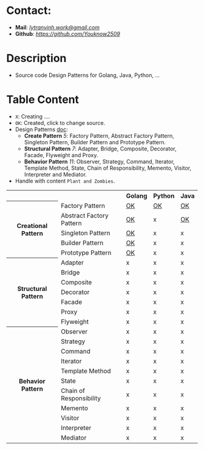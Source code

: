 # Contact:
- **Mail**: *lytranvinh.work@gmail.com*
- **Github**: *https://github.com/Youknow2509*

# Description
- Source code Design Patterns for Golang, Java, Python, ...

# Table Content
- `X`: Creating ....
- `OK`: Created, click to change source.
- Design Patterns [doc](https://refactoring.guru/design-patterns):
    - **Create Pattern** *5*: Factory Pattern, Abstract Factory Pattern, Singleton Pattern, Builder Pattern and Prototype Pattern.
    - **Structural Pattern** *7*: Adapter, Bridge, Composite, Decorator, Facade, Flyweight and Proxy.
    - **Behavior Pattern** *11*: Observer, Strategy, Command, Iterator, Template Method, State, Chain of Responsibility, Memento, Visitor, Interpreter and Mediator.
- Handle with content `Plant and Zombies`.
<!DOCTYPE html>
<html lang="en">
<head>
    <meta charset="UTF-8">
    <meta name="viewport" content="width=device-width, initial-scale=1.0">
</head>
<body>
<table>
    <tr>
        <th></th>
        <th></th>
        <th>Golang</th>
        <th>Python</th>
        <th>Java</th>
    </tr>
    <tr> 
        <th rowspan="5">
            Creational Pattern
        </th>
        <td>Factory Pattern</td>
        <td>
            <a href="https://github.com/Youknow2509/DesignParttern/blob/main/CreationalPattern/FactoryPattern/Golang/main.go">
            OK
            </a>
        </td>  
        <td>
            <a href="https://github.com/Youknow2509/DesignParttern/blob/main/CreationalPattern/FactoryPattern/Python/main.py">
            OK
            </a>
        </td>  
        <td>
            <a href="https://github.com/Youknow2509/DesignParttern/blob/main/CreationalPattern/FactoryPattern/Java/main.java">
            OK
            </a>
        </td>  
    </tr>
    <tr>
        <td>Abstract Factory Pattern</td>
        <td>
            <a href="https://github.com/Youknow2509/DesignParttern/blob/main/CreationalPattern/AbstractFactoryPattern/Golang/main.go">
            OK
            </a>
        </td>  
        <td>x</td>  
        <td>
            <a href="https://github.com/Youknow2509/DesignParttern/blob/main/CreationalPattern/AbstractFactoryPattern/Java/main.java">
            OK
            </a>
        </td>  
    </tr>
    <tr>
        <td>Singleton Pattern</td>
        <td>
            <a href="https://github.com/Youknow2509/DesignParttern/blob/main/CreationalPattern/SingletonPattern/Golang/main.go">
            OK
            </a>
        </td>  
        <td>x</td>  
        <td>x</td>  
    </tr>
    <tr>
        <td>Builder Pattern</td>
        <td>
            <a href="https://github.com/Youknow2509/DesignParttern/blob/main/CreationalPattern/BuilderPattern/Golang/main.go">
            OK
        </td>  
        <td>x</td>  
        <td>x</td>  
    </tr>
    <tr>
        <td>Prototype Pattern</td>
        <td>
            <a href="https://github.com/Youknow2509/DesignParttern/blob/main/CreationalPattern/PrototypePattern/Golang/main.go">
            OK
            </a>
        </td>  
        <td>x</td>  
        <td>x</td>  
    </tr>
    <tr>
        <th rowspan="7">Structural Pattern </th>
        <td>Adapter</td>
        <td>x</td>
        <td>x</td>
        <td>x</td>
    </tr>
    <tr>
        <td>Bridge</td>
        <td>x</td>
        <td>x</td>
        <td>x</td>
    </tr>
    <tr>
        <td>Composite</td>
        <td>x</td>
        <td>x</td>
        <td>x</td>
    </tr>
    <tr>
        <td>Decorator</td>
        <td>x</td>
        <td>x</td>
        <td>x</td>
    </tr>
    <tr>
        <td>Facade</td>
        <td>x</td>
        <td>x</td>
        <td>x</td>
    </tr>
    <tr>
        <td>Proxy</td>
        <td>x</td>
        <td>x</td>
        <td>x</td>
    </tr>
    <tr>
        <td>Flyweight</td>
        <td>x</td>
        <td>x</td>
        <td>x</td>
    </tr>
    <tr> 
        <th rowspan="11">Behavior Pattern</th>
        <td>Observer</td>
        <td>x</td>
        <td>x</td>
        <td>x</td>
    </tr>
    <tr>
        <td>Strategy</td>
        <td>x</td>
        <td>x</td>
        <td>x</td>
    </tr>
    <tr>
        <td>Command</td>
        <td>x</td>
        <td>x</td>
        <td>x</td>
    </tr>
    <tr>
        <td>Iterator</td>
        <td>x</td>
        <td>x</td>
        <td>x</td>
    </tr>
    <tr>
        <td>Template Method</td>
        <td>x</td>
        <td>x</td>
        <td>x</td>
    </tr>
    <tr>
        <td>State</td>
        <td>x</td>
        <td>x</td>
        <td>x</td>
    </tr>
    <tr>
        <td>Chain of Responsibility</td>
        <td>x</td>
        <td>x</td>
        <td>x</td>
    </tr>
    <tr>
        <td>Memento</td>
        <td>x</td>
        <td>x</td>
        <td>x</td>
    </tr>
    <tr>
        <td>Visitor</td>
        <td>x</td>
        <td>x</td>
        <td>x</td>
    </tr>
    <tr>
        <td>Interpreter</td>
        <td>x</td>
        <td>x</td>
        <td>x</td>
    </tr>
    <tr>
        <td>Mediator</td>
        <td>x</td>
        <td>x</td>
        <td>x</td>
    </tr>
</table>

</body>
</html>

